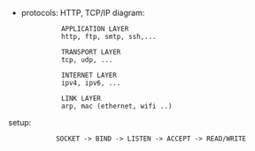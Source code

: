 - protocols: HTTP, TCP/IP
diagram:

				APPLICATION LAYER
				http, ftp, smtp, ssh,...

				TRANSPORT LAYER
				tcp, udp, ...

				INTERNET LAYER
				ipv4, ipv6, ...

				LINK LAYER
				arp, mac (ethernet, wifi ..)

setup:

				SOCKET -> BIND -> LISTEN -> ACCEPT -> READ/WRITE
